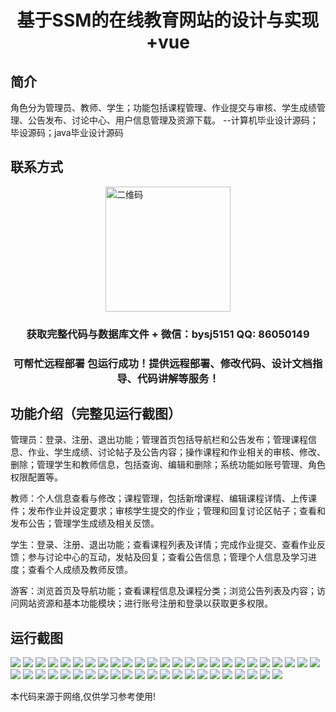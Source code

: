 <p><h1 align="center">基于SSM的在线教育网站的设计与实现+vue</h1></p>

## 简介
角色分为管理员、教师、学生；功能包括课程管理、作业提交与审核、学生成绩管理、公告发布、讨论中心、用户信息管理及资源下载。    --计算机毕业设计源码；毕设源码；java毕业设计源码


## 联系方式
<img src="https://bs-1329754181.cos.ap-shanghai.myqcloud.com/wx.jpg" alt="二维码" style="display: block; margin: 0 auto;" width="200px">
<p><h3 align="center">获取完整代码与数据库文件 + 微信：bysj5151 QQ: 86050149</h3></p>
<p><h3 align="center">可帮忙远程部署 包运行成功！提供远程部署、修改代码、设计文档指导、代码讲解等服务！</h3></p>

## 功能介绍（完整见运行截图）
管理员：登录、注册、退出功能；管理首页包括导航栏和公告发布；管理课程信息、作业、学生成绩、讨论帖子及公告内容；操作课程和作业相关的审核、修改、删除；管理学生和教师信息，包括查询、编辑和删除；系统功能如账号管理、角色权限配置等。

教师：个人信息查看与修改；课程管理，包括新增课程、编辑课程详情、上传课件；发布作业并设定要求；审核学生提交的作业；管理和回复讨论区帖子；查看和发布公告；管理学生成绩及相关反馈。

学生：登录、注册、退出功能；查看课程列表及详情；完成作业提交、查看作业反馈；参与讨论中心的互动，发帖及回复；查看公告信息；管理个人信息及学习进度；查看个人成绩及教师反馈。

游客：浏览首页及导航功能；查看课程信息及课程分类；浏览公告列表及内容；访问网站资源和基本功能模块；进行账号注册和登录以获取更多权限。


## 运行截图
![](https://bs-1329754181.cos.ap-shanghai.myqcloud.com/ssm/OnlineEducationWebsite/img/001.jpg)
![](https://bs-1329754181.cos.ap-shanghai.myqcloud.com/ssm/OnlineEducationWebsite/img/002.jpg)
![](https://bs-1329754181.cos.ap-shanghai.myqcloud.com/ssm/OnlineEducationWebsite/img/003.jpg)
![](https://bs-1329754181.cos.ap-shanghai.myqcloud.com/ssm/OnlineEducationWebsite/img/004.jpg)
![](https://bs-1329754181.cos.ap-shanghai.myqcloud.com/ssm/OnlineEducationWebsite/img/005.jpg)
![](https://bs-1329754181.cos.ap-shanghai.myqcloud.com/ssm/OnlineEducationWebsite/img/006.jpg)
![](https://bs-1329754181.cos.ap-shanghai.myqcloud.com/ssm/OnlineEducationWebsite/img/007.jpg)
![](https://bs-1329754181.cos.ap-shanghai.myqcloud.com/ssm/OnlineEducationWebsite/img/008.jpg)
![](https://bs-1329754181.cos.ap-shanghai.myqcloud.com/ssm/OnlineEducationWebsite/img/009.jpg)
![](https://bs-1329754181.cos.ap-shanghai.myqcloud.com/ssm/OnlineEducationWebsite/img/010.jpg)
![](https://bs-1329754181.cos.ap-shanghai.myqcloud.com/ssm/OnlineEducationWebsite/img/011.jpg)
![](https://bs-1329754181.cos.ap-shanghai.myqcloud.com/ssm/OnlineEducationWebsite/img/012.jpg)
![](https://bs-1329754181.cos.ap-shanghai.myqcloud.com/ssm/OnlineEducationWebsite/img/013.jpg)
![](https://bs-1329754181.cos.ap-shanghai.myqcloud.com/ssm/OnlineEducationWebsite/img/014.jpg)
![](https://bs-1329754181.cos.ap-shanghai.myqcloud.com/ssm/OnlineEducationWebsite/img/015.jpg)
![](https://bs-1329754181.cos.ap-shanghai.myqcloud.com/ssm/OnlineEducationWebsite/img/016.jpg)
![](https://bs-1329754181.cos.ap-shanghai.myqcloud.com/ssm/OnlineEducationWebsite/img/017.jpg)
![](https://bs-1329754181.cos.ap-shanghai.myqcloud.com/ssm/OnlineEducationWebsite/img/018.jpg)
![](https://bs-1329754181.cos.ap-shanghai.myqcloud.com/ssm/OnlineEducationWebsite/img/019.jpg)
![](https://bs-1329754181.cos.ap-shanghai.myqcloud.com/ssm/OnlineEducationWebsite/img/020.jpg)
![](https://bs-1329754181.cos.ap-shanghai.myqcloud.com/ssm/OnlineEducationWebsite/img/021.jpg)
![](https://bs-1329754181.cos.ap-shanghai.myqcloud.com/ssm/OnlineEducationWebsite/img/022.jpg)
![](https://bs-1329754181.cos.ap-shanghai.myqcloud.com/ssm/OnlineEducationWebsite/img/023.jpg)
![](https://bs-1329754181.cos.ap-shanghai.myqcloud.com/ssm/OnlineEducationWebsite/img/024.jpg)
![](https://bs-1329754181.cos.ap-shanghai.myqcloud.com/ssm/OnlineEducationWebsite/img/025.jpg)
![](https://bs-1329754181.cos.ap-shanghai.myqcloud.com/ssm/OnlineEducationWebsite/img/026.jpg)
![](https://bs-1329754181.cos.ap-shanghai.myqcloud.com/ssm/OnlineEducationWebsite/img/027.jpg)
![](https://bs-1329754181.cos.ap-shanghai.myqcloud.com/ssm/OnlineEducationWebsite/img/028.jpg)
![](https://bs-1329754181.cos.ap-shanghai.myqcloud.com/ssm/OnlineEducationWebsite/img/029.jpg)
![](https://bs-1329754181.cos.ap-shanghai.myqcloud.com/ssm/OnlineEducationWebsite/img/030.jpg)
![](https://bs-1329754181.cos.ap-shanghai.myqcloud.com/ssm/OnlineEducationWebsite/img/031.jpg)
![](https://bs-1329754181.cos.ap-shanghai.myqcloud.com/ssm/OnlineEducationWebsite/img/032.jpg)
![](https://bs-1329754181.cos.ap-shanghai.myqcloud.com/ssm/OnlineEducationWebsite/img/033.jpg)
![](https://bs-1329754181.cos.ap-shanghai.myqcloud.com/ssm/OnlineEducationWebsite/img/034.jpg)
![](https://bs-1329754181.cos.ap-shanghai.myqcloud.com/ssm/OnlineEducationWebsite/img/035.jpg)
![](https://bs-1329754181.cos.ap-shanghai.myqcloud.com/ssm/OnlineEducationWebsite/img/036.jpg)
![](https://bs-1329754181.cos.ap-shanghai.myqcloud.com/ssm/OnlineEducationWebsite/img/037.jpg)
![](https://bs-1329754181.cos.ap-shanghai.myqcloud.com/ssm/OnlineEducationWebsite/img/038.jpg)
![](https://bs-1329754181.cos.ap-shanghai.myqcloud.com/ssm/OnlineEducationWebsite/img/039.jpg)
![](https://bs-1329754181.cos.ap-shanghai.myqcloud.com/ssm/OnlineEducationWebsite/img/040.jpg)
![](https://bs-1329754181.cos.ap-shanghai.myqcloud.com/ssm/OnlineEducationWebsite/img/041.jpg)
![](https://bs-1329754181.cos.ap-shanghai.myqcloud.com/ssm/OnlineEducationWebsite/img/042.jpg)
![](https://bs-1329754181.cos.ap-shanghai.myqcloud.com/ssm/OnlineEducationWebsite/img/043.jpg)
![](https://bs-1329754181.cos.ap-shanghai.myqcloud.com/ssm/OnlineEducationWebsite/img/044.jpg)
![](https://bs-1329754181.cos.ap-shanghai.myqcloud.com/ssm/OnlineEducationWebsite/img/045.jpg)
![](https://bs-1329754181.cos.ap-shanghai.myqcloud.com/ssm/OnlineEducationWebsite/img/046.jpg)
![](https://bs-1329754181.cos.ap-shanghai.myqcloud.com/ssm/OnlineEducationWebsite/img/047.jpg)

<p>本代码来源于网络,仅供学习参考使用!</p>
